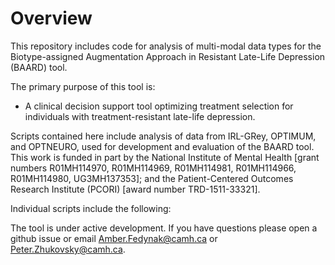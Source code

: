 # Overview

This repository includes code for analysis of multi-modal data types for the Biotype-assigned Augmentation Approach in Resistant Late-Life Depression (BAARD) tool. 

The primary purpose of this tool is:
* A clinical decision support tool optimizing treatment selection for individuals with treatment-resistant late-life depression.
  
Scripts contained here include analysis of data from IRL-GRey, OPTIMUM, and OPTNEURO, used for development and evaluation of the BAARD tool.
This work is funded in part by the National Institute of Mental Health [grant numbers R01MH114970, R01MH114969, R01MH114981, R01MH114966, R01MH114980, UG3MH137353]; and the Patient-Centered Outcomes Research Institute (PCORI) [award number TRD-1511-33321].

Individual scripts include the following:

The tool is under active development. If you have questions please open a github issue or email Amber.Fedynak@camh.ca or Peter.Zhukovsky@camh.ca.
